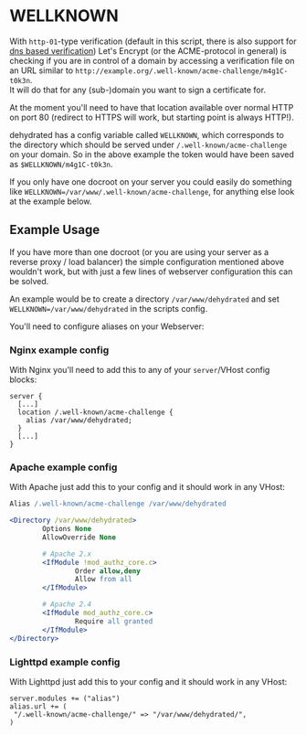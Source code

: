 # WELLKNOWN

With `http-01`-type verification (default in this script, there is also support for [dns based verification](dns-verification.md)) Let's Encrypt (or the ACME-protocol in general) is checking if you are in control of a domain by accessing a verification file on an URL similar to `http://example.org/.well-known/acme-challenge/m4g1C-t0k3n`.  
It will do that for any (sub-)domain you want to sign a certificate for.

At the moment you'll need to have that location available over normal HTTP on port 80 (redirect to HTTPS will work, but starting point is always HTTP!).

dehydrated has a config variable called `WELLKNOWN`, which corresponds to the directory which should be served under `/.well-known/acme-challenge` on your domain. So in the above example the token would have been saved as `$WELLKNOWN/m4g1C-t0k3n`.

If you only have one docroot on your server you could easily do something like `WELLKNOWN=/var/www/.well-known/acme-challenge`, for anything else look at the example below.

## Example Usage

If you have more than one docroot (or you are using your server as a reverse proxy / load balancer) the simple configuration mentioned above wouldn't work, but with just a few lines of webserver configuration this can be solved.

An example would be to create a directory `/var/www/dehydrated` and set `WELLKNOWN=/var/www/dehydrated` in the scripts config.

You'll need to configure aliases on your Webserver:

### Nginx example config

With Nginx you'll need to add this to any of your `server`/VHost config blocks:

```nginx
server {
  [...]
  location /.well-known/acme-challenge {
    alias /var/www/dehydrated;
  }
  [...]
}
```

### Apache example config

With Apache just add this to your config and it should work in any VHost:

```apache
Alias /.well-known/acme-challenge /var/www/dehydrated

<Directory /var/www/dehydrated>
        Options None
        AllowOverride None

        # Apache 2.x
        <IfModule !mod_authz_core.c>
                Order allow,deny
                Allow from all
        </IfModule>

        # Apache 2.4
        <IfModule mod_authz_core.c>
                Require all granted
        </IfModule>
</Directory>
```

### Lighttpd example config

With Lighttpd just add this to your config and it should work in any VHost:

```lighttpd
server.modules += ("alias")
alias.url += (
 "/.well-known/acme-challenge/" => "/var/www/dehydrated/",
)
```
